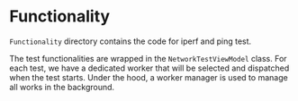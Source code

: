 # Functionality

`Functionality` directory contains the code for iperf and ping test. 

The test functionalities are wrapped in the `NetworkTestViewModel` class. For each test, we have a dedicated worker that will be selected and dispatched when the test starts.
Under the hood, a worker manager is used to manage all works in the background.